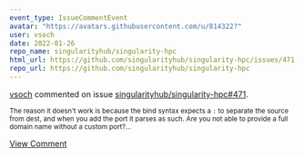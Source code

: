 ```yaml
---
event_type: IssueCommentEvent
avatar: "https://avatars.githubusercontent.com/u/814322?"
user: vsoch
date: 2022-01-26
repo_name: singularityhub/singularity-hpc
html_url: https://github.com/singularityhub/singularity-hpc/issues/471
repo_url: https://github.com/singularityhub/singularity-hpc
---
```


<a href='https://github.com/vsoch' target='_blank'>vsoch</a> commented on issue <a href='https://github.com/singularityhub/singularity-hpc/issues/471' target='_blank'>singularityhub/singularity-hpc#471</a>.

<small>The reason it doesn't work is because the bind syntax expects a `:` to separate the source from dest, and when you add the port it parses as such. Are you not able to provide a full domain name without a custom port?...</small>

<a href='https://github.com/singularityhub/singularity-hpc/issues/471' target='_blank'>View Comment</a>